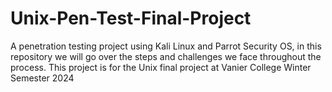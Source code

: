 # Unix-Pen-Test-Final-Project
A penetration testing project using Kali Linux and Parrot Security OS, in this repository we will go over the steps and challenges we face throughout the process. This project is for the Unix final project at Vanier College Winter Semester 2024

